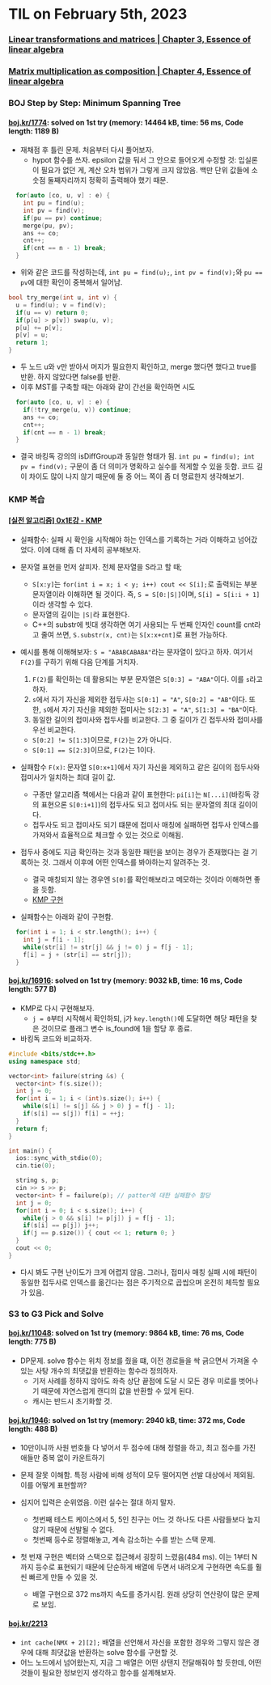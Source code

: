 # **TIL on February 5th, 2023**
### [Linear transformations and matrices | Chapter 3, Essence of linear algebra](../../../Math/vectors-02-02-2023.md)
### [Matrix multiplication as composition | Chapter 4, Essence of linear algebra](../../../Math/vectors-02-02-2023.md)


### BOJ Step by Step: Minimum Spanning Tree
#### [boj.kr/1774](../../../Problem%20Solving/boj/Minimum%20spanning%20tree/1774-02-05-2023.cpp): solved on 1st try (memory: 14464 kB, time: 56 ms, Code length: 1189 B)
* 재채점 후 틀린 문제. 처음부터 다시 풀어보자.
  - hypot 함수를 쓰자. epsilon 값을 둬서 그 안으로 들어오게 수정할 것: 입실론이 필요가 없던 게, 계산 오차 범위가 그렇게 크지 않았음. 백만 단위 값들에 소숫점 둘째자리까지 정확히 출력해야 했기 때문.

```cpp
  for(auto [co, u, v] : e) {
    int pu = find(u);
    int pv = find(v);
    if(pu == pv) continue;
    merge(pu, pv);
    ans += co;
    cnt++;
    if(cnt == n - 1) break;
  }
```

* 위와 같은 코드를 작성하는데, `int pu = find(u);`, `int pv = find(v);`와 `pu == pv`에 대한 확인이 중복해서 일어남.

```cpp
bool try_merge(int u, int v) {
  u = find(u); v = find(v);
  if(u == v) return 0;
  if(p[u] > p[v]) swap(u, v);
  p[u] += p[v];
  p[v] = u;
  return 1;
}
```

* 두 노드 u와 v만 받아서 머지가 필요한지 확인하고, merge 했다면 했다고 true를 반환. 하지 않았다면 false를 반환.
* 이후 MST를 구축할 때는 아래와 같이 간선을 확인하면 시도

```cpp
  for(auto [co, u, v] : e) {
    if(!try_merge(u, v)) continue;
    ans += co;
    cnt++;
    if(cnt == n - 1) break;
  }
```

* 결국 바킹독 강의의 isDiffGroup과 동일한 형태가 됨. `int pu = find(u); int pv = find(v);` 구문이 좀 더 의미가 명확하고 실수를 적게할 수 있을 듯함. 코드 길이 차이도 많이 나지 않기 때문에 둘 중 어느 쪽이 좀 더 명료한지 생각해보기.


### KMP 복습
#### [[실전 알고리즘] 0x1E강 - KMP](../../../Computer%20Science/Algorithm/kmp-algo-09-28-2022.md)
* 실패함수: 실패 시 확인을 시작해야 하는 인덱스를 기록하는 거라 이해하고 넘어갔었다. 이에 대해 좀 더 자세히 공부해보자.

* 문자열 표현을 먼저 살피자. 전체 문자열을 S라고 할 때;
  - `S[x:y]`는 `for(int i = x; i < y; i++) cout << S[i];`로 출력되는 부분 문자열이라 이해하면 될 것이다. 즉, `S = S[0:|S|]`이며, `S[i] = S[i:i + 1]`이라 생각할 수 있다.
  - 문자열의 길이는 `|S|`라 표현한다.
  - C++의 substr에 빗대 생각하면 여기 사용되는 두 번째 인자인 count를 cnt라고 줄여 쓰면, `S.substr(x, cnt)`는 `S[x:x+cnt]`로 표현 가능하다.

* 예시를 통해 이해해보자: `S = "ABABCABABA"`라는 문자열이 있다고 하자. 여기서 `F(2)`를 구하기 위해 다음 단계를 거치자.
  1. `F(2)`를 확인하는 데 활용되는 부분 문자열은 `S[0:3] = "ABA"`이다. 이를 `s`라고 하자.
  2. `s`에서 자기 자신을 제외한 접두사는 `S[0:1] = "A"`, `S[0:2] = "AB"`이다. 또한, `s`에서 자기 자신을 제외한 접미사는 `S[2:3] = "A"`, `S[1:3] = "BA"`이다.
  3. 동일한 길이의 접미사와 접두사를 비교한다. 그 중 길이가 긴 접두사와 접미사를 우선 비교한다.
    - `S[0:2] != S[1:3]`이므로, `F(2)`는 2가 아니다.
    - `S[0:1] == S[2:3]`이므로, `F(2)`는 1이다.

* 실패함수 `F(x)`: 문자열 `S[0:x+1]`에서 자기 자신을 제외하고 같은 길이의 접두사와 접미사가 일치하는 최대 길이 값.
  - 구종만 알고리즘 책에서는 다음과 같이 표현한다: `pi[i]`는 `N[...i]`(바킹독 강의 표현으론 `S[0:i+1]`)의 접두사도 되고 접미사도 되는 문자열의 최대 길이이다.
  - 접두사도 되고 접미사도 되기 떄문에 접미사 매칭에 실패하면 접두사 인덱스를 가져와서 효율적으로 체크할 수 있는 것으로 이해됨.

* 접두사 중에도 지금 확인하는 것과 동일한 패턴을 보이는 경우가 존재했다는 걸 기록하는 것. 그래서 이후에 어떤 인덱스를 봐야하는지 알려주는 것.
  - 결국 매칭되지 않는 경우엔 `S[0]`를 확인해보라고 메모하는 것이라 이해하면 좋을 듯함.
  - [KMP 구현](../../../Computer%20Science/Algorithm/kmp-imp-02-05-2023.cpp)

* 실패함수는 아래와 같이 구현함.
```cpp
  for(int i = 1; i < str.length(); i++) {
    int j = f[i - 1];
    while(str[i] != str[j] && j != 0) j = f[j - 1];
    f[i] = j + (str[i] == str[j]);
  }
```

#### [boj.kr/16916](../../../Problem%20Solving/boj/KMP/16916-re-02-05-2023.cpp): solved on 1st try (memory: 9032 kB, time: 16 ms, Code length: 577 B)
* KMP로 다시 구현해보자.
  - `j = 0`부터 시작해서 확인하되, j가 `key.length()`에 도달하면 해당 패턴을 찾은 것이므로 플래그 변수 is_found에 1을 할당 후 종료.
* 바킹독 코드와 비교하자.
```cpp
#include <bits/stdc++.h>
using namespace std;

vector<int> failure(string &s) {
  vector<int> f(s.size());
  int j = 0;
  for(int i = 1; i < (int)s.size(); i++) {
    while(s[i] != s[j] && j > 0) j = f[j - 1];
    if(s[i] == s[j]) f[i] = ++j;
  }
  return f;
} 

int main() {
  ios::sync_with_stdio(0);
  cin.tie(0);

  string s, p;
  cin >> s >> p;
  vector<int> f = failure(p); // patter에 대한 실패함수 할당
  int j = 0;
  for(int i = 0; i < s.size(); i++) {
    while(j > 0 && s[i] != p[j]) j = f[j - 1];
    if(s[i] == p[j]) j++;
    if(j == p.size()) { cout << 1; return 0; }
  }
  cout << 0;
}
```

* 다시 봐도 구현 난이도가 크게 어렵지 않음. 그러나, 접미사 매칭 실패 시에 패턴이 동일한 접두사로 인덱스를 옮긴다는 점은 주기적으로 곱씹으며 온전히 체득할 필요가 있음.


### S3 to G3 Pick and Solve
#### [boj.kr/11048](../../../Problem%20Solving/boj/random%20defense/11048-02-05-2023.cpp): solved on 1st try (memory: 9864 kB, time: 76 ms, Code length: 775 B)
* DP문제. solve 함수는 위치 정보를 줬을 떄, 이전 경로들을 싹 긁으면서 가져올 수 있는 사탕 개수의 최댓값을 반환하는 함수라 정의하자.
  - 기저 사례를 정하지 않아도 좌측 상단 끝점에 도달 시 모든 경우 미로를 벗어나기 때문에 자연스럽게 캔디의 값을 반환할 수 있게 된다.
  - 캐시는 반드시 초기화할 것.

#### [boj.kr/1946](../../../Problem%20Solving/boj/random%20defense/1946-02-05-2023.cpp): solved on 1st try (memory: 2940 kB, time: 372 ms, Code length: 488 B)
* 10만이니까 사원 번호들 다 넣어서 두 점수에 대해 정렬을 하고, 최고 점수를 가진 애들만 중복 없이 카운트하기
* 문제 잘못 이해함. 특정 사람에 비해 성적이 모두 떨어지면 선발 대상에서 제외됨. 이를 어떻게 표현할까?

* 심지어 입력은 순위였음. 이런 실수는 절대 하지 말자.
  - 첫번째 테스트 케이스에서 5, 5인 친구는 어느 것 하나도 다른 사람들보다 높지 않기 때문에 선발될 수 없다.
  - 첫번째 등수로 정렬해놓고, 계속 감소하는 수를 받는 스택 문제.

* 첫 번재 구현은 벡터와 스택으로 접근해서 굉장히 느렸음(484 ms). 이는 1부터 N까지 등수로 표현되기 때문에 단순하게 배열에 두면서 내려오게 구현하면 속도를 훨씬 빠르게 만들 수 있을 것.
  - 배열 구현으로 372 ms까지 속도를 증가시킴. 원래 상당히 연산량이 많은 문제로 보임.

#### [boj.kr/2213](../../../Problem%20Solving/boj/Tree/2213-02-06-2023.cpp)
* `int cache[NMX + 2][2];` 배열을 선언해서 자신을 포함한 경우와 그렇지 않은 경우에 대해 최댓값을 반환하는 solve 함수를 구현할 것.
* 어느 노드에서 넘어왔는지, 지금 그 배열은 어떤 상탠지 전달해줘야 할 듯한데, 어떤 것들이 필요한 정보인지 생각하고 함수를 설계해보자.